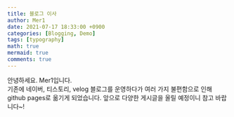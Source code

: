 ```yaml
---
title: 블로그 이사
author: Mer1
date: 2021-07-17 18:33:00 +0900
categories: [Blogging, Demo]
tags: [typography]
math: true
mermaid: true
comments: true
---
```


안녕하세요. Mer1입니다.  
기존에 네이버, 티스토리, velog 블로그를 운영하다가 여러 가지 불편함으로 인해 github pages로 옮기게 되었습니다.
앞으로 다양한 게시글을 올릴 예정이니 참고 바랍니다~!
